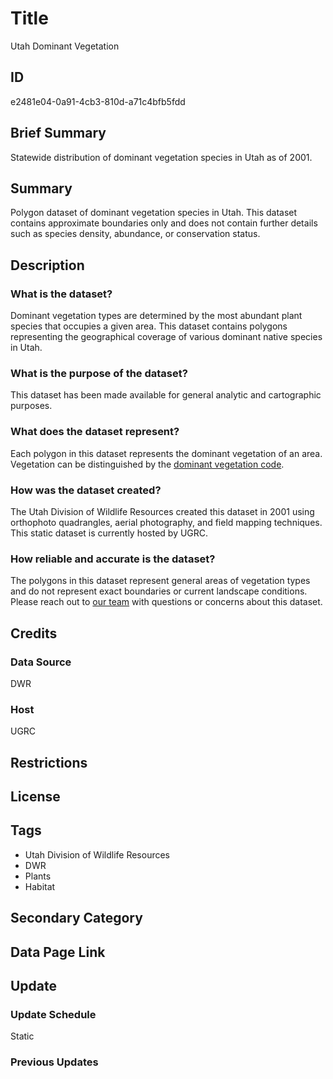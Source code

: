# Title

Utah Dominant Vegetation

## ID

e2481e04-0a91-4cb3-810d-a71c4bfb5fdd

## Brief Summary

Statewide distribution of dominant vegetation species in Utah as of 2001.

## Summary

Polygon dataset of dominant vegetation species in Utah. This dataset contains approximate boundaries only and does not contain further details such as species density, abundance, or conservation status.

## Description

### What is the dataset?

Dominant vegetation types are determined by the most abundant plant species that occupies a given area. This dataset contains polygons representing the geographical coverage of various dominant native species in Utah.

### What is the purpose of the dataset?

This dataset has been made available for general analytic and cartographic purposes.

### What does the dataset represent?

Each polygon in this dataset represents the dominant vegetation of an area. Vegetation can be distinguished by the [dominant vegetation code](https://opendata.gis.utah.gov/datasets/utah::utah-dominant-vegetation-codes/about).

### How was the dataset created?

The Utah Division of Wildlife Resources created this dataset in 2001 using orthophoto quadrangles, aerial photography, and field mapping techniques. This static dataset is currently hosted by UGRC.

### How reliable and accurate is the dataset?

The polygons in this dataset represent general areas of vegetation types and do not represent exact boundaries or current landscape conditions. Please reach out to [our team](https://gis.utah.gov/contact/) with questions or concerns about this dataset.

## Credits

### Data Source

DWR

### Host

UGRC

## Restrictions

## License

## Tags

- Utah Division of Wildlife Resources
- DWR
- Plants
- Habitat

## Secondary Category

## Data Page Link

## Update

### Update Schedule

Static

### Previous Updates
